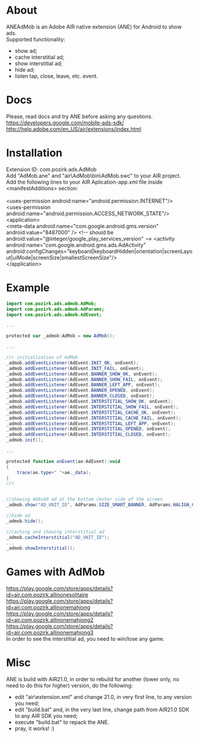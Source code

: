 # About
ANEAdMob is an Adobe AIR native extension (ANE) for Android to show ads.<br />
Supported functionality:<br />
- show ad;<br />
- cache interstitial ad;<br />
- show interstitial ad;<br />
- hide ad;<br />
- listen tap, close, leave, etc. event.<br />

# Docs
Please, read docs and try ANE before asking any questions.<br />
https://developers.google.com/mobile-ads-sdk/<br />
http://help.adobe.com/en_US/air/extensions/index.html<br />


# Installation
Extension ID: com.pozirk.ads.AdMob<br />
Add "AdMob.ane" and "air\AdMob\bin\AdMob.swc" to your AIR project.<br />
Add the following lines to your AIR Aplication-app.xml file inside &lt;manifestAdditions&gt; section:<br />
<br />
&lt;uses-permission android:name="android.permission.INTERNET"/&gt;<br />
&lt;uses-permission android:name="android.permission.ACCESS_NETWORK_STATE"/&gt;<br />
&lt;application&gt;<br />
	&lt;meta-data android:name="com.google.android.gms.version" android:value="8487000" /&gt; &lt;!-- should be android:value="@integer/google_play_services_version" --&gt;
	&lt;activity android:name="com.google.android.gms.ads.AdActivity" android:configChanges="keyboard|keyboardHidden|orientation|screenLayout|uiMode|screenSize|smallestScreenSize"/&gt;<br />
&lt;/application&gt;<br />


# Example
```actionscript
import com.pozirk.ads.admob.AdMob;
import com.pozirk.ads.admob.AdParams;
import com.pozirk.ads.admob.AdEvent;

...

protected var _admob:AdMob = new AdMob();

...

//> initialization of AdMob
_admob.addEventListener(AdEvent.INIT_OK, onEvent);
_admob.addEventListener(AdEvent.INIT_FAIL, onEvent);
_admob.addEventListener(AdEvent.BANNER_SHOW_OK, onEvent);
_admob.addEventListener(AdEvent.BANNER_SHOW_FAIL, onEvent);
_admob.addEventListener(AdEvent.BANNER_LEFT_APP, onEvent);
_admob.addEventListener(AdEvent.BANNER_OPENED, onEvent);
_admob.addEventListener(AdEvent.BANNER_CLOSED, onEvent);
_admob.addEventListener(AdEvent.INTERSTITIAL_SHOW_OK, onEvent);
_admob.addEventListener(AdEvent.INTERSTITIAL_SHOW_FAIL, onEvent);
_admob.addEventListener(AdEvent.INTERSTITIAL_CACHE_OK, onEvent);
_admob.addEventListener(AdEvent.INTERSTITIAL_CACHE_FAIL, onEvent);
_admob.addEventListener(AdEvent.INTERSTITIAL_LEFT_APP, onEvent);
_admob.addEventListener(AdEvent.INTERSTITIAL_OPENED, onEvent);
_admob.addEventListener(AdEvent.INTERSTITIAL_CLOSED, onEvent);
_admob.init();

...

protected function onEvent(ae:AdEvent):void
{
	trace(ae.type+" "+ae._data);
}
//<


//showing 468x60 ad at the bottom center side of the screen
_admob.show("AD_UNIT_ID", AdParams.SIZE_SMART_BANNER, AdParams.HALIGN_CENTER, AdParams.VALIGN_BOTTOM);

//hide ad
_admob.hide();

//caching and showing interstitial ad
_admob.cacheInterstitial("AD_UNIT_ID");
...
_admob.showInterstitial();
```

# Games with AdMob
https://play.google.com/store/apps/details?id=air.com.pozirk.allinonesolitaire<br />
https://play.google.com/store/apps/details?id=air.com.pozirk.allinonemahjong<br />
https://play.google.com/store/apps/details?id=air.com.pozirk.allinonemahjong2<br />
https://play.google.com/store/apps/details?id=air.com.pozirk.allinonemahjong3<br />
In order to see the interstitial ad, you need to win/lose any game.<br />


# Misc
ANE is build with AIR21.0, in order to rebuild for another (lower only, no need to do this for higher) version, do the following:<br />
- edit "air\extension.xml" and change 21.0, in very first line, to any version you need;<br />
- edit "build.bat" and, in the very last line, change path from AIR21.0 SDK to any AIR SDK you need;<br />
- execute "build.bat" to repack the ANE.<br />
- pray, it works! :)<br />